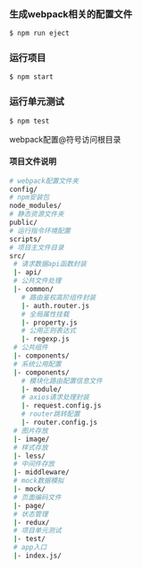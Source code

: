 ### 生成webpack相关的配置文件
```bash
$ npm run eject
```

### 运行项目
```bash
$ npm start
```

### 运行单元测试
```bash
$ npm test
```

webpack配置@符号访问根目录

 #### 项目文件说明

 ```bash
 # webpack配置文件夹
 config/
 # npm安装包
 node_modules/
 # 静态资源文件夹
 public/
 # 运行指令环境配置
 scripts/
 # 项目主文件目录
 src/
  # 请求数据api函数封装
  |- api/
  # 公共文件处理
  |- common/
    # 路由鉴权高阶组件封装
    |- auth.router.js
    # 全局属性挂载
    |- property.js
    # 公用正则表达式
    |- regexp.js
  # 公共组件
  |- components/
  # 系统公用配置
  |- components/
    # 模块化路由配置信息文件
    |- module/
    # axios请求处理封装
    |- request.config.js
    # router跳转配置
    |- router.config.js
  # 图片存放
  |- image/
  # 样式存放
  |- less/
  # 中间件存放
  |- middleware/
  # mock数据模拟
  |- mock/
  # 页面编码文件
  |- page/
  # 状态管理
  |- redux/
  # 项目单元测试
  |- test/
  # app入口
  |- index.js/

 ```
